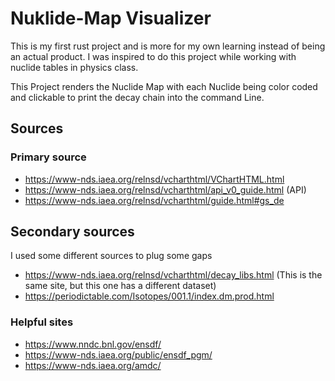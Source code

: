 # Nuklide-Map Visualizer
This is my first rust project and is more for my own learning instead of being an actual product.
I was inspired to do this project while working with nuclide tables in physics class. 

This Project renders the Nuclide Map with each Nuclide being color coded and clickable to print the decay chain into the command Line.

## Sources
### Primary source
- https://www-nds.iaea.org/relnsd/vcharthtml/VChartHTML.html
- https://www-nds.iaea.org/relnsd/vcharthtml/api_v0_guide.html (API)
- https://www-nds.iaea.org/relnsd/vcharthtml/guide.html#gs_de
## Secondary sources
I used some different sources to plug some gaps
- https://www-nds.iaea.org/relnsd/vcharthtml/decay_libs.html (This is the same site, but this one has a different dataset)
- https://periodictable.com/Isotopes/001.1/index.dm.prod.html
### Helpful sites
- https://www.nndc.bnl.gov/ensdf/
- https://www-nds.iaea.org/public/ensdf_pgm/
- https://www-nds.iaea.org/amdc/
